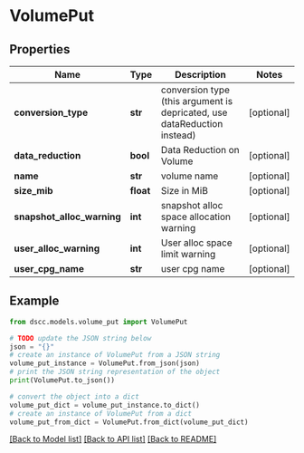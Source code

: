 # VolumePut


## Properties

Name | Type | Description | Notes
------------ | ------------- | ------------- | -------------
**conversion_type** | **str** | conversion type (this argument is depricated, use dataReduction instead) | [optional] 
**data_reduction** | **bool** | Data Reduction on Volume | [optional] 
**name** | **str** | volume name | [optional] 
**size_mib** | **float** | Size in MiB | [optional] 
**snapshot_alloc_warning** | **int** | snapshot alloc space allocation warning | [optional] 
**user_alloc_warning** | **int** | User alloc space limit warning | [optional] 
**user_cpg_name** | **str** | user cpg name | [optional] 

## Example

```python
from dscc.models.volume_put import VolumePut

# TODO update the JSON string below
json = "{}"
# create an instance of VolumePut from a JSON string
volume_put_instance = VolumePut.from_json(json)
# print the JSON string representation of the object
print(VolumePut.to_json())

# convert the object into a dict
volume_put_dict = volume_put_instance.to_dict()
# create an instance of VolumePut from a dict
volume_put_from_dict = VolumePut.from_dict(volume_put_dict)
```
[[Back to Model list]](../README.md#documentation-for-models) [[Back to API list]](../README.md#documentation-for-api-endpoints) [[Back to README]](../README.md)


